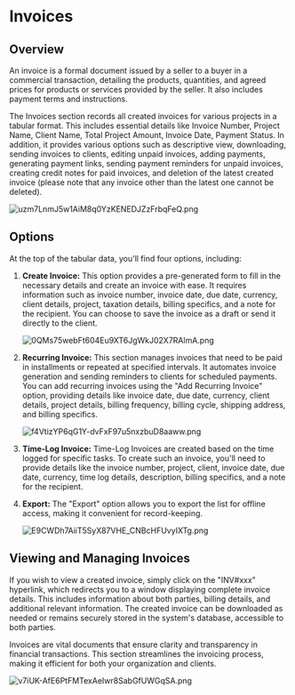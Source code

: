 # Invoices

## Overview

An invoice is a formal document issued by a seller to a buyer in a commercial transaction, detailing the products, quantities, and agreed prices for products or services provided by the seller. It also includes payment terms and instructions.

The Invoices section records all created invoices for various projects in a tabular format. This includes essential details like Invoice Number, Project Name, Client Name, Total Project Amount, Invoice Date, Payment Status. In addition, it provides various options such as descriptive view, downloading, sending invoices to clients, editing unpaid invoices, adding payments, generating payment links, sending payment reminders for unpaid invoices, creating credit notes for paid invoices, and deletion of the latest created invoice (please note that any invoice other than the latest one cannot be deleted).

![uzm7LnmJ5w1AiM8q0YzKENEDJZzFrbqFeQ.png](Invoices%207e17e7bf68864bf5af2411b4e3582559/uzm7LnmJ5w1AiM8q0YzKENEDJZzFrbqFeQ.png)

## Options

At the top of the tabular data, you'll find four options, including:

1. **Create Invoice:** This option provides a pre-generated form to fill in the necessary details and create an invoice with ease. It requires information such as invoice number, invoice date, due date, currency, client details, project, taxation details, billing specifics, and a note for the recipient. You can choose to save the invoice as a draft or send it directly to the client.
    
    ![0QMs75webFt604Eu9XT6JgWkJ02X7RAlmA.png](Invoices%207e17e7bf68864bf5af2411b4e3582559/0QMs75webFt604Eu9XT6JgWkJ02X7RAlmA.png)
    
2. **Recurring Invoice:** This section manages invoices that need to be paid in installments or repeated at specified intervals. It automates invoice generation and sending reminders to clients for scheduled payments. You can add recurring invoices using the "Add Recurring Invoice" option, providing details like invoice date, due date, currency, client details, project details, billing frequency, billing cycle, shipping address, and billing specifics.
    
    ![f4VtizYP6qG1Y-dvFxF97u5nxzbuD8aaww.png](Invoices%207e17e7bf68864bf5af2411b4e3582559/f4VtizYP6qG1Y-dvFxF97u5nxzbuD8aaww.png)
    
3. **Time-Log Invoice:** Time-Log Invoices are created based on the time logged for specific tasks. To create such an invoice, you'll need to provide details like the invoice number, project, client, invoice date, due date, currency, time log details, description, billing specifics, and a note for the recipient.
4. **Export:** The "Export" option allows you to export the list for offline access, making it convenient for record-keeping.
    
    ![E9CWDh7AiiT5SyX87VHE_CNBcHFUvyIXTg.png](Invoices%207e17e7bf68864bf5af2411b4e3582559/E9CWDh7AiiT5SyX87VHE_CNBcHFUvyIXTg.png)
    

## Viewing and Managing Invoices

If you wish to view a created invoice, simply click on the "INV#xxx" hyperlink, which redirects you to a window displaying complete invoice details. This includes information about both parties, billing details, and additional relevant information. The created invoice can be downloaded as needed or remains securely stored in the system's database, accessible to both parties.

Invoices are vital documents that ensure clarity and transparency in financial transactions. This section streamlines the invoicing process, making it efficient for both your organization and clients.

![v7iUK-AfE6PtFMTexAeIwr8SabGfUWGqSA.png](Invoices%207e17e7bf68864bf5af2411b4e3582559/v7iUK-AfE6PtFMTexAeIwr8SabGfUWGqSA.png)